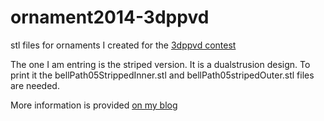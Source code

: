 ornament2014-3dppvd
===================

stl files for ornaments I created for the [3dppvd contest](http://www.3dppvd.org/wp/2014/12/december-2014-meeting-holiday-party/)

The one I am entring is the striped version. It is a dualstrusion design. To print it the bellPath05StrippedInner.stl and bellPath05stripedOuter.stl files are needed.

More information is provided [on my blog](http://andrewstaroscik.com/views/2014/12/3d-printed-ornament-contest-entry/)
